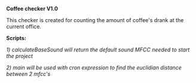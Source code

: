 **Coffee checker V1.0**

This checker is created for counting the amount of coffee's drank at the current office.

**Scripts:**

_1) calculateBaseSound will return the default sound MFCC needed to start the project_

_2) main will be used with cron expression to find the euclidian distance between 2 mfcc's_